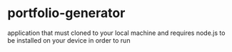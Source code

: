 # portfolio-generator

application that must cloned to your local machine and requires node.js to be installed on your device in order to run